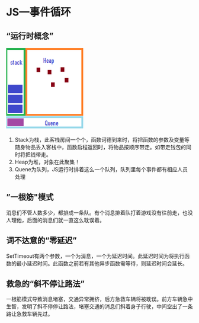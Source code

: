 # JS—事件循环

## “运行时概念”

![ &#x53EF;&#x89C6;&#x5316;&#x63CF;&#x8FF0;&#xFF08;MDN&#xFF09;](../../.gitbook/assets/wu-biao-ti.png)

1. Stack为栈，此客栈房间一个个，函数诃德到来时，将把函数的参数及变量等随身物品丢入客栈中，函数启程返回时，将物品按顺序带走。如带走钱包的同时将把钱带走。
2. Heap为堆，对象在此聚集！
3. Quene为队列，JS运行时排着这么一个队列，队列里每个事件都有相应人员处理

## ”一根筋"模式

消息们不管人数多少，都排成一条队。有个消息排着队打着游戏没有往前走，也没人理他，后面的消息们就一直这么耽误着。

## **词不达意的“零延迟”**

SetTimeout有两个参数，一个为消息，一个为延迟时间。此延迟时间为将执行函数的最小延迟时间。此函数之前若有其他异步函数需等待，则延迟时间会延长。

## 救急的“斜不停让路法”

一根筋模式导致消息堵塞，交通异常拥挤，后方急救车辆将被耽误。前方车辆急中生智，发明了斜不停停让路法，堵塞交通的消息们斜着身子行驶，中间空出了一条路让急救车辆先过。

